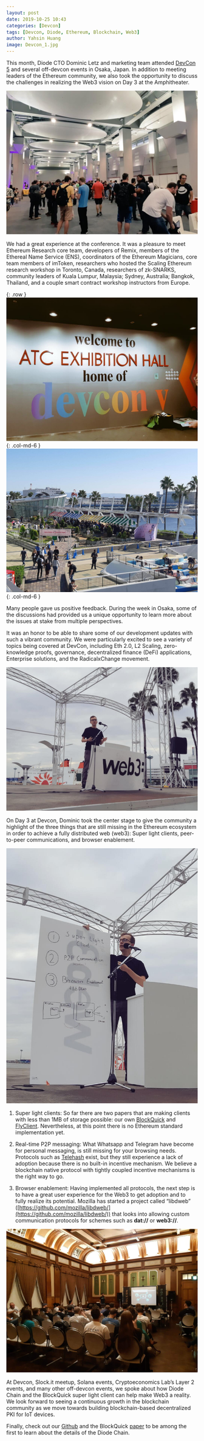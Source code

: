 ```yaml
---
layout: post
date: 2019-10-25 10:43
categories: [Devcon]
tags: [Devcon, Diode, Ethereum, Blockchain, Web3]
author: Yahsin Huang
image: Devcon_1.jpg
---
```


This month, Diode CTO Dominic Letz and marketing team attended [DevCon 5](http://devcon.org) and several off-devcon events in Osaka, Japan. In addition to meeting leaders of the Ethereum community, we also took the opportunity to discuss the challenges in realizing the Web3 vision on Day 3 at the Amphitheater.

![](../assets/img/blog/Devcon_2.jpg)

We had a great experience at the conference. It was a pleasure to meet Ethereum Research core team, developers of Remix, members of the Ethereal Name Service (ENS), coordinators of the Ethereum Magicians, core team members of imToken, researchers who hosted the Scaling Ethereum research workshop in Toronto, Canada, researchers of zk-SNARKS, community leaders of Kuala Lumpur, Malaysia; Sydney, Australia; Bangkok, Thailand, and a couple smart contract workshop instructors from Europe. 

{: .row }
![](../assets/img/blog/Devcon_3.jpg){: .col-md-6 } 
![](../assets/img/blog/Devcon_5.jpg){: .col-md-6 }

Many people gave us positive feedback. During the week in Osaka, some of the discussions had provided us a unique opportunity to learn more about the issues at stake from multiple perspectives.

It was an honor to be able to share some of our development updates with such a vibrant community. We were particularly excited to see a variety of topics being covered at DevCon, including Eth 2.0, L2 Scaling, zero-knowledge proofs, governance, decentralized finance (DeFi) applications, Enterprise solutions, and the RadicalxChange movement.

![](../assets/img/blog/Devcon_6.jpg)

On Day 3 at Devcon, Dominic took the center stage to give the community a highlight of the three things that are still missing in the Ethereum ecosystem in order to achieve a fully distributed web (web3): Super light clients, peer-to-peer communications, and browser enablement.

![](../assets/img/blog/Devcon_7.jpg)

1. Super light clients: 
So far there are two papers that are making clients with less than 1MB of storage possible: our own [BlockQuick](https://eprint.iacr.org/2019/579) and [FlyClient](https://eprint.iacr.org/2019/226). Nevertheless, at this point there is no Ethereum standard implementation yet.

2. Real-time P2P messaging: 
What Whatsapp and Telegram have become for personal messaging, is still missing for your browsing needs. Protocols such as [Telehash](http://telehash.org/) exist, but they still experience a lack of adoption because there is no built-in incentive mechanism. We believe a blockchain native protocol with tightly coupled incentive mechanisms is the right way to go.

3. Browser enablement: 
Having implemented all protocols, the next step is to have a great user experience for the Web3 to get adoption and to fully realize its potential. Mozilla has started a project called “libdweb” ([https://github.com/mozilla/libdweb/](https://github.com/mozilla/libdweb/)) that looks into allowing custom communication protocols for schemes such as **dat://** or **web3://**.

![](../assets/img/blog/Devcon_8.jpg)

At Devcon, Slock.it meetup, Solana events, Cryptoeconomics Lab’s Layer 2 events, and many other off-devcon events, we spoke about how Diode Chain and the BlockQuick super light client can help make Web3 a reality. We look forward to seeing a continuous growth in the blockchain community as we move towards building blockchain-based decentralized PKI for IoT devices.

Finally, check out our [Github](https://github.com/diodechain) and the BlockQuick [paper](https://eprint.iacr.org/2019/579.pdf) to be among the first to learn about the details of the Diode Chain.

